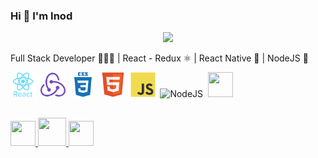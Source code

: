 ### Hi 👋 I'm Inod
<div id="header" align="center">
   <img src="https://media.giphy.com/media/M9gbBd9nbDrOTu1Mqx/giphy.gif" width="100"/>
</div>

Full Stack Developer 🧑🏻‍💻 | React - Redux ⚛️ | React Native 📱 | NodeJS :green_book:

<div>
   <img src="https://github.com/devicons/devicon/blob/master/icons/react/react-original-wordmark.svg" title="React" alt="React" width="40" height="40"/>&nbsp;
   <img src="https://github.com/devicons/devicon/blob/master/icons/redux/redux-original.svg" title="Redux" alt="Redux " width="40" height="40"/>&nbsp;
   <img src="https://github.com/devicons/devicon/blob/master/icons/css3/css3-plain-wordmark.svg"  title="CSS3" alt="CSS" width="40" height="40"/>&nbsp;
   <img src="https://github.com/devicons/devicon/blob/master/icons/html5/html5-original.svg" title="HTML5" alt="HTML" width="40" height="40"/>&nbsp;
   <img src="https://github.com/devicons/devicon/blob/master/icons/javascript/javascript-original.svg" title="JavaScript" alt="JavaScript" width="40" height="40"/>&nbsp;
   <img src="https://cdn.jsdelivr.net/gh/devicons/devicon/icons/nodejs/nodejs-original.svg" title="NodeJS" alt="NodeJS" width="40" height="40"/>&nbsp;       
   <img src="https://cdn.jsdelivr.net/gh/devicons/devicon/icons/git/git-original.svg" width="40" height="40"/>&nbsp;
</div>

##
<div>
   <a href="https://www.linkedin.com/in/inod-wagachchi">
      <img src="https://cdn.jsdelivr.net/gh/devicons/devicon/icons/linkedin/linkedin-original.svg"  width="40" height="40"/>
   </a>
   <a href="https://github.com/inod-noetic">
      <img     src="https://camo.githubusercontent.com/edace24477b83fec7ceeed28766bed49d1e437525e96e7570ace005e7c8a9432/68747470733a2f2f696d672e69636f6e73382e636f6d2f666c75656e742f34382f3030303030302f6769746875622e706e67" width="45" height="45" />    
   </a>
   <a href="https://stackoverflow.com/users/8152629/inod-wagachchi">
      <img src="https://camo.githubusercontent.com/d1861fa0ea97bbd15bbb0a18f139a28a77ce49ba96aadd433d632025e22db862/68747470733a2f2f696d672e69636f6e73382e636f6d2f636f6c6f722f34382f3030303030302f737461636b6f766572666c6f772e706e67"  width="40" height="40"/>
   </a>
</div>
<!--
**inodw1/inodw1** is a ✨ _special_ ✨ repository because its `README.md` (this file) appears on your GitHub profile.

Here are some ideas to get you started:

- 🔭 I’m currently working on ...
- 🌱 I’m currently learning ...
- 👯 I’m looking to collaborate on ...
- 🤔 I’m looking for help with ...
- 💬 Ask me about ...
- 📫 How to reach me: ...
- 😄 Pronouns: ...
- ⚡ Fun fact: ...
-->
